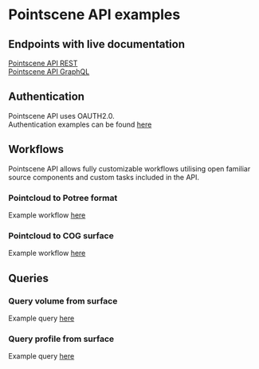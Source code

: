 # Pointscene API examples
## Endpoints with live documentation
[Pointscene API REST](https://api.pointscene.com/api)   
[Pointscene API GraphQL](https://api.pointscene.com/graphql)   

## Authentication
Pointscene API uses OAUTH2.0.   
Authentication examples can be found [here](https://github.com/Pointscene/pointscene-api-examples/blob/main/docs/Authentication.md)

## Workflows
Pointscene API allows fully customizable workflows utilising open familiar source components and custom tasks included in the API.   

### Pointcloud to Potree format
Example workflow [here](https://github.com/Pointscene/pointscene-api-examples/blob/main/docs/PointcloudToPotree.md)   

### Pointcloud to COG surface
Example workflow [here](https://github.com/Pointscene/pointscene-api-examples/blob/main/docs/PointcloudToSurface.md)   

## Queries
### Query volume from surface
Example query [here](https://github.com/Pointscene/pointscene-api-examples/blob/main/docs/QueryVolume.md)   

### Query profile from surface
Example query [here](https://github.com/Pointscene/pointscene-api-examples/blob/main/docs/QueryElevations.md)   
